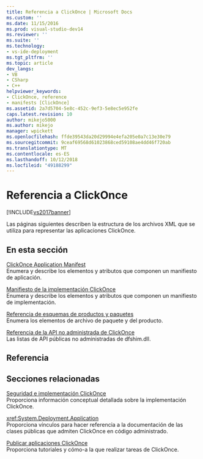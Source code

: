 ```yaml
---
title: Referencia a ClickOnce | Microsoft Docs
ms.custom: ''
ms.date: 11/15/2016
ms.prod: visual-studio-dev14
ms.reviewer: ''
ms.suite: ''
ms.technology:
- vs-ide-deployment
ms.tgt_pltfrm: ''
ms.topic: article
dev_langs:
- VB
- CSharp
- C++
helpviewer_keywords:
- ClickOnce, reference
- manifests [ClickOnce]
ms.assetid: 2a7d5704-5e8c-452c-9ef3-5e8ec5e952fe
caps.latest.revision: 10
author: mikejo5000
ms.author: mikejo
manager: wpickett
ms.openlocfilehash: ffde39543da20d29994e4efa205e0a7c13e30e79
ms.sourcegitcommit: 9ceaf69568d61023868ced59108ae4dd46f720ab
ms.translationtype: MT
ms.contentlocale: es-ES
ms.lasthandoff: 10/12/2018
ms.locfileid: "49188299"
---
```

# <a name="clickonce-reference"></a>Referencia a ClickOnce
[!INCLUDE[vs2017banner](../includes/vs2017banner.md)]

Las páginas siguientes describen la estructura de los archivos XML que se utiliza para representar las aplicaciones ClickOnce.  
  
## <a name="in-this-section"></a>En esta sección  
 [ClickOnce Application Manifest](../deployment/clickonce-application-manifest.md)  
 Enumera y describe los elementos y atributos que componen un manifiesto de aplicación.  
  
 [Manifiesto de la implementación ClickOnce](../deployment/clickonce-deployment-manifest.md)  
 Enumera y describe los elementos y atributos que componen un manifiesto de implementación.  
  
 [Referencia de esquemas de productos y paquetes](../deployment/product-and-package-schema-reference.md)  
 Enumera los elementos de archivo de paquete y del producto.  
  
 [Referencia de la API no administrada de ClickOnce](../deployment/clickonce-unmanaged-api-reference.md)  
 Las listas de API públicas no administradas de dfshim.dll.  
  
## <a name="reference"></a>Referencia  
  
## <a name="related-sections"></a>Secciones relacionadas  
 [Seguridad e implementación ClickOnce](../deployment/clickonce-security-and-deployment.md)  
 Proporciona información conceptual detallada sobre la implementación ClickOnce.  
  
 <xref:System.Deployment.Application>  
 Proporciona vínculos para hacer referencia a la documentación de las clases públicas que admiten ClickOnce en código administrado.  
  
 [Publicar aplicaciones ClickOnce](../deployment/publishing-clickonce-applications.md)  
 Proporciona tutoriales y cómo-a la que realizar tareas de ClickOnce.



